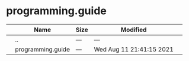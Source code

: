 # programming.guide

<table><thead><tr class="header"><th></th><th>Name</th><th>Size</th><th>Modified</th><th></th></tr></thead><tbody><tr class="odd"><td></td><td><span class="goup">..</span></td><td>—</td><td>—</td><td></td></tr><tr class="even"><td></td><td><span class="name">programming.guide</span></td><td>—</td><td>Wed Aug 11 21:41:15 2021</td><td></td></tr></tbody></table>
